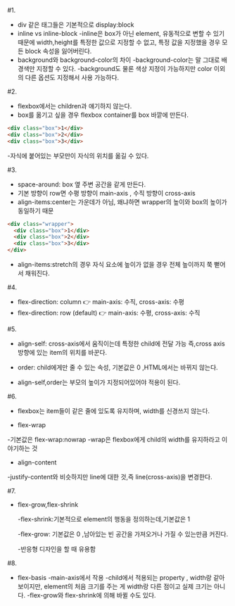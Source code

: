 #1.

- div 같은 태그들은 기본적으로 display:block
- inline vs inline-block
  -inline은 box가 아닌 element, 유동적으로 변할 수 있기 때문에 width,height를 특정한 값으로 지정할 수 없고, 특정 값을 지정했을 경우 모든 block 속성을 잃어버린다.
- background와 background-color의 차이
  -background-color는 말 그대로 배경색만 지정할 수 있다.
  -background도 물론 색상 지정이 가능하지만 color 이외의 다른 옵션도 지정해서 사용 가능하다.

#2.

- flexbox에서는 children과 얘기하지 않는다.
- box를 옮기고 싶을 경우 flexbox container를 box 바깥에 만든다.

```html
<div class="box">1</div>
<div class="box">2</div>
<div class="box">3</div>
```

-자식에 붙어있는 부모만이 자식의 위치를 옮길 수 있다.

#3.

- space-around: box 옆 주변 공간을 같게 만든다.
- 기본 방향이 row면 수평 방향이 main-axis , 수직 방향이 cross-axis
- align-items:center는 가운데가 아님, 왜냐하면 wrapper의 높이와 box의 높이가 동일하기 때문

```html
<div class="wrapper">
  <div class="box">1</div>
  <div class="box">2</div>
  <div class="box">3</div>
</div>
```

- align-items:stretch의 경우 자식 요소에 높이가 없을 경우 전체 높이까지 쭉 뻗어서 채워진다.

#4.

- flex-direction: column 👉 main-axis: 수직, cross-axis: 수평
- flex-direction: row (default) 👉 main-axis: 수평, cross-axis: 수직

#5.

- align-self: cross-axis에서 움직이는데 특정한 child에 전달 가능 즉,cross axis 방향에 있는 item의 위치를 바꾼다.

- order: child에게만 줄 수 있는 속성, 기본값은 0 ,HTML에서는 바뀌지 않는다.

- align-self,order는 부모의 높이가 지정되어있어야 적용이 된다.

#6.

- flexbox는 item들이 같은 줄에 있도록 유지하며, width를 신경쓰지 않는다.

- flex-wrap

-기본값은 flex-wrap:nowrap
-wrap은 flexbox에게 child의 width를 유지하라고 이야기하는 것

- align-content

-justify-content와 비슷하지만 line에 대한 것,즉 line(cross-axis)을 변경한다.

#7.

- flex-grow,flex-shrink

  -flex-shrink:기본적으로 element의 행동을 정의하는데,기본값은 1

  -flex-grow: 기본값은 0 ,남아있는 빈 공간을 가져오거나 가질 수 있는만큼 커진다.

  -반응형 디자인을 할 때 유용함

#8.

- flex-basis
  -main-axis에서 작용
  -child에서 적용되는 property , width랑 같아보이지만, element의 처음 크기를 주는 게 width랑 다른 점이고 실제 크기는 아니다.
  -flex-grow와 flex-shrink에 의해 바뀔 수도 있다.

